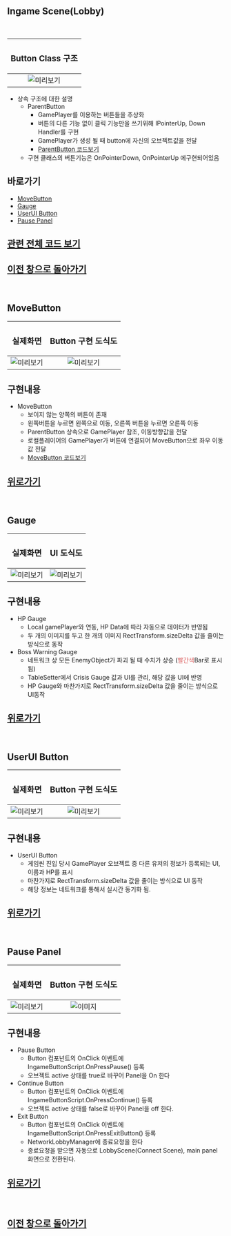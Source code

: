 ## Ingame Scene(Lobby)
<br>

 |<H3><b>Button Class 구조</b></H3>|
 |:---:|
 |![미리보기](../_Image/Ingame%20Scene%20UI%20%EC%83%81%EC%86%8D%EA%B5%AC%EC%A1%B0.png)|
- 상속 구조에 대한 설명
  - ParentButton
    - GamePlayer를 이용하는 버튼들을 추상화
    - 버튼의 다른 기능 없이 클릭 기능만을 쓰기위해 IPointerUp, Down Handler를 구현
    - GamePlayer가 생성 될 때 button에 자신의 오브젝트값을 전달
    - [ParentButton 코드보기](https://github.com/shehdrbs123/Dongs-Portfolio/blob/main/UnityProject/NetworkShooting/Description/UI%2C%20Scene/InGameScene/_Scripts/ParentButton.cs)
  - 구현 클래스의 버튼기능은 OnPointerDown, OnPointerUp 에구현되어있음
## 바로가기
 - [MoveButton](#movebutton)
 - [Gauge](#gauge)
 - [UserUI Button](#userui-button)
 - [Pause Panel](#pause-panel)

## [관련 전체 코드 보기](https://github.com/shehdrbs123/Dongs-Portfolio/tree/main/UnityProject/NetworkShooting/Description/UI%2C%20Scene/InGameScene/_Scripts)

## [이전 창으로 돌아가기](https://github.com/shehdrbs123/Dongs-Portfolio/tree/main/UnityProject/NetworkShooting/Description/UI%2C%20Scene)

<br>

## MoveButton

 |<H3><b>실제화면</b></H3>| <H3><b>Button 구현 도식도</b></H3>|
 |:---:|:---:|
 |![미리보기](../_Image/Ingame%20Scene%20Move%20Button.png)|![미리보기](../_Image/Ingame%20Move%20Button.png)|

## 구현내용 
- MoveButton
  - 보이지 않는 양쪽의 버튼이 존재
  - 왼쪽버튼을 누르면 왼쪽으로 이동, 오른쪽 버튼을 누르면 오른쪽 이동
  - ParentButton 상속으로 GamePlayer 참조, 이동방향값을 전달
  - 로컬플레이어의 GamePlayer가 버튼에 연결되어 MoveButton으로 좌우 이동 값 전달
  - [MoveButton 코드보기](https://github.com/shehdrbs123/Dongs-Portfolio/blob/main/UnityProject/NetworkShooting/Description/UI%2C%20Scene/InGameScene/_Scripts/MoveButton.cs)


## [위로가기](#ingame-scenelobby)

<br>

## Gauge

 |<H3><b>실제화면</b></H3>| <H3><b>UI 도식도</b></H3>|
 |:---:|:---:|
 |![미리보기](../_Image/Ingame%20Scene%20Gauge.png)|![미리보기](../_Image/Ingame%20Gauge.png)|


## 구현내용
- HP Gauge
  - Local gamePlayer와 연동, HP Data에 따라 자동으로 데이터가 반영됨
  - 두 개의 이미지를 두고 한 개의 이미지 RectTransform.sizeDelta 값을 줄이는 방식으로 동작 
- Boss Warning Gauge
  - 네트워크 상 모든 EnemyObject가 파괴 될 때 수치가 상승 (<span style="color:#dd6666">빨간색</span>Bar로 표시됨)
  - TableSetter에서 Crisis Gauge 값과 UI를 관리, 해당 값을 UI에 반영
  - HP Gauge와 마찬가지로 RectTransform.sizeDelta 값을 줄이는 방식으로 UI동작
  
## [위로가기](#ingame-scenelobby)

<br>

## UserUI Button

 |<H3><b>실제화면</b></H3>| <H3><b>Button 구현 도식도</b></H3>|
 |:---:|:---:|
 |![미리보기](../_Image/Ingame%20Scene%20Indicate%20Button.png)|![미리보기](../_Image/Ingame%20Scene%20UserUI%20Button%20%EA%B5%AC%EC%A1%B0%EB%8F%84.png)|


## 구현내용
- UserUI Button
  - 게임씬 진입 당시 GamePlayer 오브젝트 중 다른 유저의 정보가 등록되는 UI, 이름과 HP를 표시
  - 마찬가지로 RectTransform.sizeDelta 값을 줄이는 방식으로 UI 동작
  - 해당 정보는 네트워크를 통해서 실시간 동기화 됨.

## [위로가기](#ingame-scenelobby)

<br>

## Pause Panel

 |<H3><b>실제화면</b></H3>| <H3><b>Button 구현 도식도</b></H3>|
 |:---:|:---:|
 |![미리보기](../_Image/Ingame%20-%20Pause.png)|![이미지](../_Image/Ingame%20Scene%20Pause%20Button.png)|

## 구현내용
- Pause Button
  - Button 컴포넌트의  OnClick 이벤트에 IngameButtonScript.OnPressPause() 등록
  - 오브젝트 active 상태를 true로 바꾸어 Panel을 On 한다
- Continue Button
  - Button 컴포넌트의  OnClick 이벤트에 IngameButtonScript.OnPressContinue() 등록
  - 오브젝트 active 상태를 false로 바꾸어 Panel을 off 한다.
- Exit Button
  - Button 컴포넌트의  OnClick 이벤트에 IngameButtonScript.OnPressExitButton() 등록
  - NetworkLobbyManager에 종료요청을 한다
  - 종료요청을 받으면 자동으로 LobbyScene(Connect Scene), main panel 화면으로 전환된다.  
## [위로가기](#ingame-scenelobby)

<br>

## [이전 창으로 돌아가기](https://github.com/shehdrbs123/Dongs-Portfolio/tree/main/UnityProject/NetworkShooting/Description/UI%2C%20Scene)